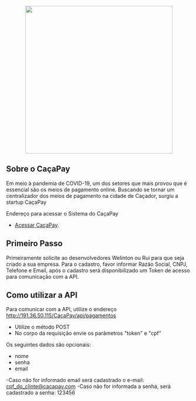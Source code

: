 <p align="center"><img src="https://res.cloudinary.com/dtfbvvkyp/image/upload/v1566331377/laravel-logolockup-cmyk-red.svg" width="400"></p>


## Sobre o CaçaPay

Em meio à pandemia de COVID-19, um dos setores que mais provou que é essencial são os meios de pagamento online. Buscando se tornar um centralizador dos meios de pagamento na cidade de Caçador, surgiu a startup CaçaPay

Endereço para acessar o Sistema do CaçaPay

- [Acessar CaçaPay](http://191.36.50.115/CacaPay).


## Primeiro Passo

Primeiramente solicite ao desenvolvedores Welinton ou Rui para que seja criado a sua empresa. Para o cadastro, favor informar Razão Social, CNPJ, Telefone e Email, após o cadastro será disponibilizado um Token de acesso para comunicação com a API.

## Como utilizar a API

Para comunicar com a API, utilize o endereço http://191.36.50.115/CacaPay/api/pagamentos
- Utilize o método POST 
- No corpo da requisição envie os parâmetros "token" e "cpf"

Os seguintes dados são opcionais:
- nome
- senha
- email 

-Caso não for informado email será cadastrado o e-mail: cpf_do_clinte@cacapay.com 
-Caso não for informada a senha, será cadastrado a senha: 123456

